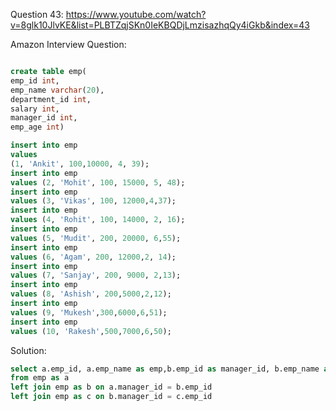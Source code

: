 Question 43:
https://www.youtube.com/watch?v=8glk10JlvKE&list=PLBTZqjSKn0IeKBQDjLmzisazhqQy4iGkb&index=43





Amazon Interview Question:
```sql

create table emp(
emp_id int,
emp_name varchar(20),
department_id int,
salary int,
manager_id int,
emp_age int)

insert into emp
values
(1, 'Ankit', 100,10000, 4, 39);
insert into emp
values (2, 'Mohit', 100, 15000, 5, 48);
insert into emp
values (3, 'Vikas', 100, 12000,4,37);
insert into emp
values (4, 'Rohit', 100, 14000, 2, 16);
insert into emp
values (5, 'Mudit', 200, 20000, 6,55);
insert into emp
values (6, 'Agam', 200, 12000,2, 14);
insert into emp
values (7, 'Sanjay', 200, 9000, 2,13);
insert into emp
values (8, 'Ashish', 200,5000,2,12);
insert into emp
values (9, 'Mukesh',300,6000,6,51);
insert into emp
values (10, 'Rakesh',500,7000,6,50);
```



Solution:
```sql
select a.emp_id, a.emp_name as emp,b.emp_id as manager_id, b.emp_name as manager_name , c.emp_id as sm_id,c.emp_name as sm_name
from emp as a
left join emp as b on a.manager_id = b.emp_id
left join emp as c on b.manager_id = c.emp_id
```